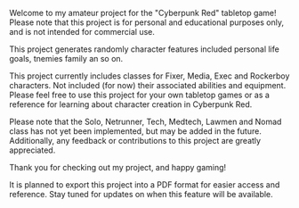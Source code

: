 Welcome to my amateur project for the "Cyberpunk Red" tabletop game! Please note that this project is for personal and educational purposes only, and is not intended for commercial use.

This project generates randomly character features included personal life goals, tnemies family an so on.

This project currently includes classes for Fixer, Media, Exec and Rockerboy characters. Not included (for now) their associated abilities and equipment. Please feel free to use this project for your own tabletop games or as a reference for learning about character creation in Cyberpunk Red.

Please note that the Solo, Netrunner, Tech, Medtech, Lawmen and Nomad class has not yet been implemented, but may be added in the future. Additionally, any feedback or contributions to this project are greatly appreciated.

Thank you for checking out my project, and happy gaming!

It is planned to export this project into a PDF format for easier access and reference. Stay tuned for updates on when this feature will be available.
